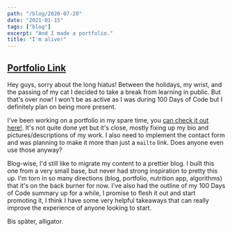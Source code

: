 ```yaml
---
path: "/blog/2020-07-20"
date: "2021-01-15"
tags: ["blog"]
excerpt: "And I made a portfolio."
title: "I'm alive!"
---
```


## [Portfolio Link](https://cmlin.ac)

Hey guys, sorry about the long hiatus! Between the holidays, my wrist, and the passing of my cat I decided to take a break from learning in public. But that's over now! I won't be as active as I was during 100 Days of Code but I definitely plan on being more present.

I've been working on a portfolio in my spare time, you [can check it out here!](https://cmlin.ac). It's not quite done yet but it's close, mostly fixing up my bio and pictures/descriptions of my work. I also need to implement the contact form and was planning to make it more than just a `mailto` link. Does anyone even use those anyway?

Blog-wise, I'd still like to migrate my content to a prettier blog. I built this one from a very small base, but never had strong inspiration to pretty this up. I'm torn in so many directions (blog, portfolio, nutrition app, algorithms) that it's on the back burner for now. I've also had the outline of my 100 Days of Code summary up for a while, I promise to flesh it out and start promoting it, I think I have some very helpful takeaways that can really improve the experience of anyone looking to start.

Bis später, alligator.

